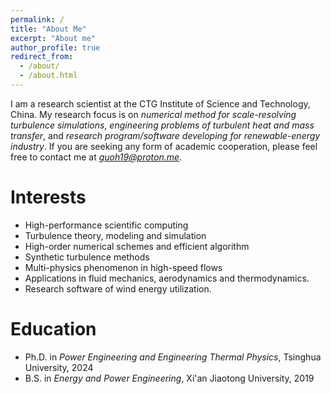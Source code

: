 ```yaml
---
permalink: /
title: "About Me"
excerpt: "About me"
author_profile: true
redirect_from:
  - /about/
  - /about.html
---
```


I am a research scientist at the CTG Institute of Science and Technology, China. My research focus is on *numerical method for scale-resolving turbulence simulations*, *engineering problems of turbulent heat and mass transfer*, and *research program/software developing for renewable-energy industry*. If you are seeking any form of academic cooperation, please feel free to contact me at *guoh19@proton.me*.


# Interests

* High-performance scientific computing
* Turbulence theory, modeling and simulation
* High-order numerical schemes and efficient algorithm
* Synthetic turbulence methods
* Multi-physics phenomenon in high-speed flows
* Applications in fluid mechanics, aerodynamics and thermodynamics.
* Research software of wind energy utilization.


# Education

* Ph.D. in *Power Engineering and Engineering Thermal Physics*, Tsinghua University, 2024
* B.S. in *Energy and Power Engineering*, Xi'an Jiaotong University, 2019
